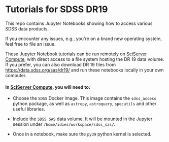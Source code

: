 # Tutorials for SDSS DR19

This repo contains Jupyter Notebooks showing how to access various SDSS data products.

If you encounter any issues, e.g., you're on a brand new operating system, feel free to file an issue.

These Jupyter Notebook tutorials can be run remotely on [SciServer Compute](https://apps.sciserver.org/compute), with direct access to a file system hosting the DR 19 data volume.
If you prefer, you can also download DR 19 files from https://data.sdss.org/sas/dr19/ and run these notebooks locally in your own computer.

#### In [SciServer Compute](https://apps.sciserver.org/compute), you will need to:

- Choose the `SDSS` Docker image. This image contains the `sdss_access` python package, as well as `astropy`, `astroquery`, `specutils` and other useful libraries.

- Include the `SDSS SAS` data volume. It will be mounted in the Jupyter session under `/home/idies/workspace/sdss_sas/`.

- Once in a notebook, make sure the `py39` python kernel is selected.
